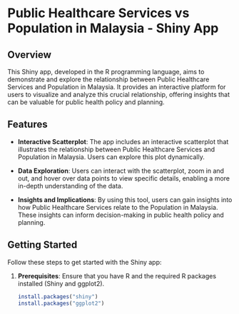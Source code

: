 # Public Healthcare Services vs Population in Malaysia - Shiny App

## Overview

This Shiny app, developed in the R programming language, aims to demonstrate and explore the relationship between Public Healthcare Services and Population in Malaysia. It provides an interactive platform for users to visualize and analyze this crucial relationship, offering insights that can be valuable for public health policy and planning.

## Features

- **Interactive Scatterplot**: The app includes an interactive scatterplot that illustrates the relationship between Public Healthcare Services and Population in Malaysia. Users can explore this plot dynamically.

- **Data Exploration**: Users can interact with the scatterplot, zoom in and out, and hover over data points to view specific details, enabling a more in-depth understanding of the data.

- **Insights and Implications**: By using this tool, users can gain insights into how Public Healthcare Services relate to the Population in Malaysia. These insights can inform decision-making in public health policy and planning.

## Getting Started

Follow these steps to get started with the Shiny app:

1. **Prerequisites**: Ensure that you have R and the required R packages installed (Shiny and ggplot2).

   ```R
   install.packages("shiny")
   install.packages("ggplot2")
